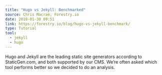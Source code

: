 ```yaml
---
title: "Hugo vs Jekyll: Benchmarked"
source: Chris Macrae, Forestry.io
date: 2018-01-30 09:51
link: https://forestry.io/blog/hugo-vs-jekyll-benchmark/
type: Tutorial
tool:
  - jekyll
  - hugo
---
```

Hugo and Jekyll are the leading static site generators according to StaticGen.com, and both supported by our CMS. We’re often asked which tool performs better so we decided to do an analysis.





